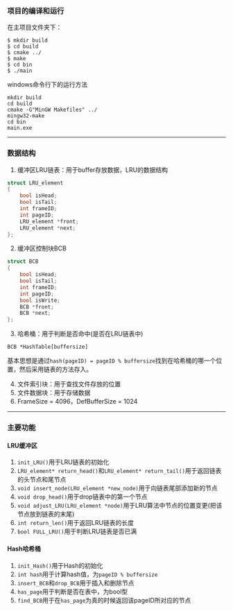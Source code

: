 ### 项目的编译和运行
在主项目文件夹下：
```shell
$ mkdir build
$ cd build
$ cmake ../
$ make
$ cd bin
$ ./main
```
windows命令行下的运行方法
```shell
mkdir build
cd build
cmake -G"MinGW Makefiles" ../
mingw32-make
cd bin
main.exe
```

---
### 数据结构
1. 缓冲区LRU链表：用于buffer存放数据，LRU的数据结构
```c
struct LRU_element
{
    bool isHead;
    bool isTail;
    int frameID;
    int pageID;
    LRU_element *front;
    LRU_element *next;     
};
```
2. 缓冲区控制块BCB
```c
struct BCB
{
    bool isHead;
    bool isTail;
    int frameID;
    int pageID;
    bool isWrite;
    BCB *front;
    BCB *next;
};
```
3. 哈希桶：用于判断是否命中(是否在LRU链表中)

`BCB *HashTable[buffersize]`

基本思想是通过`hash(pageID) = pageID % buffersize`找到在哈希桶的哪一个位置，然后采用链表的方法存入。

4. 文件索引块：用于查找文件存放的位置
5. 文件数据块：用于存储数据
6. FrameSize = 4096，DefBufferSize = 1024

---
### 主要功能
#### LRU缓冲区

1. `init_LRU()`用于LRU链表的初始化
2. `LRU_element* return_head()`和`LRU_element* return_tail()`用于返回链表的头节点和尾节点
3. `void insert_node(LRU_element *new_node)`用于向链表尾部添加新的节点
4. `void drop_head()`用于drop链表中的第一个节点
5. `void adjust_LRU(LRU_element *node)`用于LRU算法中节点的位置变更(把该节点放到链表的末尾) 
6. `int return_len()`用于返回LRU链表的长度
7. `bool FULL_LRU()`用于判断LRU链表是否已满

#### Hash哈希桶

1. `init_Hash()`用于Hash的初始化
2. `int hash`用于计算hash值，为`pageID % buffersize`
3. `insert_BCB`和`drop_BCB`用于插入和删除节点
4. `has_page`用于判断是否在表中，为bool型
5. `find_BCB`用于在`has_page`为真的时候返回该pageID所对应的节点